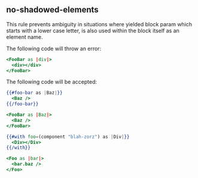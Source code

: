 ## no-shadowed-elements

This rule prevents ambiguity in situations where yielded block param which starts with a lower case letter, is also
used within the block itself as an element name.

The following code will throw an error:

```hbs
<FooBar as |div|>
  <div></div>
</FooBar>
```
The following code will be accepted:

```hbs
{{#foo-bar as |Baz|}}
  <Baz />
{{/foo-bar}}

<FooBar as |Baz|>
  <Baz />
</FooBar>

{{#with foo=(component "blah-zorz") as |Div|}}
  <Div></Div>
{{/with}}

<Foo as |bar|>
  <bar.baz />
</Foo>
```